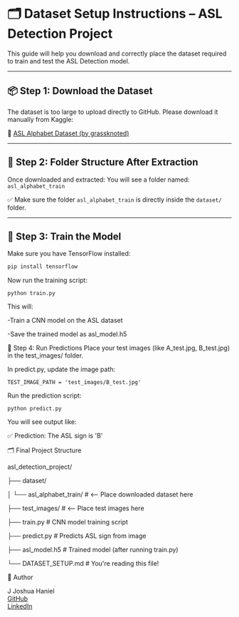 # 🗂 Dataset Setup Instructions – ASL Detection Project

This guide will help you download and correctly place the dataset required to train and test the ASL Detection model.

---

## 📦 Step 1: Download the Dataset

The dataset is too large to upload directly to GitHub. Please download it manually from Kaggle:

🔗 [ASL Alphabet Dataset (by grassknoted)](https://www.kaggle.com/datasets/grassknoted/asl-alphabet)

---

## 📁 Step 2: Folder Structure After Extraction

Once downloaded and extracted:
You will see a folder named: `asl_alphabet_train`


✅ Make sure the folder `asl_alphabet_train` is directly inside the `dataset/` folder.

---

## 🧠 Step 3: Train the Model

Make sure you have TensorFlow installed:

```bash
pip install tensorflow
```
Now run the training script:
```
python train.py
```

This will:

-Train a CNN model on the ASL dataset

-Save the trained model as asl_model.h5

🧪 Step 4: Run Predictions
Place your test images (like A_test.jpg, B_test.jpg) in the test_images/ folder.

In predict.py, update the image path:

```
TEST_IMAGE_PATH = 'test_images/B_test.jpg'
```
Run the prediction script:
```
python predict.py
```
You will see output like:

✅ Prediction: The ASL sign is 'B'

🗂 Final Project Structure

asl_detection_project/

├── dataset/

│   └── asl_alphabet_train/   # <-- Place downloaded dataset here

├── test_images/                  # <-- Place test images here

├── train.py                      # CNN model training script

├── predict.py                    # Predicts ASL sign from image

├── asl_model.h5                  # Trained model (after running train.py)

└── DATASET_SETUP.md              # You're reading this file!

🙌 Author

J Joshua Haniel  
[GitHub](https://github.com/joshuahanielgts)  
[LinkedIn](https://www.linkedin.com/in/joshuahanielgts)
